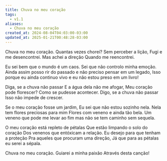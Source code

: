 ```yaml
---
title: Chuva no meu coração
tags:
  - v1.1
aliases:
  - Chuva no meu coração
created_at: 2024-08-04T04:03:00-03:00
updated_at: 2025-01-21T00:48:28-03:00
---
```


Chuva no meu coração.
Quantas vezes chorei?
Sem perceber a lição,
Fugi e me desencontrei.
Mas achei a direção
Quando me reencontrei.

Eu sei bem que o mundo é um caos.
Sei que não controlo minha emoção.
Ainda assim posso rir do passado
e não preciso pensar em um legado,
Isso porque eu ainda continuo vivo
e eu não estou preso em um livro!

Diga, se a chuva não passar
E a água dela não me afogar,
Meu coração pode florescer?
Como se pudesse acontecer.
Digo, se a chuva não passar
Isso não impede de crescer.

Se o meu coração fosse um jardim,
Eu sei que não estou sozinho nela.
Nela tem flores preciosas para mim
Flores com veneno e ainda tão bela.
Um veneno que pode me levar ao fim
mas não se tem caminho sem sequela.

O meu coração está repleto de pétalas
Que estão limpando o solo do coração
Dos venenos que entóxicam a relação.
Eu desejo para que tenham a proteção 
Pra aqueles que procuram uma direção,
Já que para as pétalas eu serei a sépala.

Chuva no meu coração.
Guiarei a minha paixão 
Através desta canção!